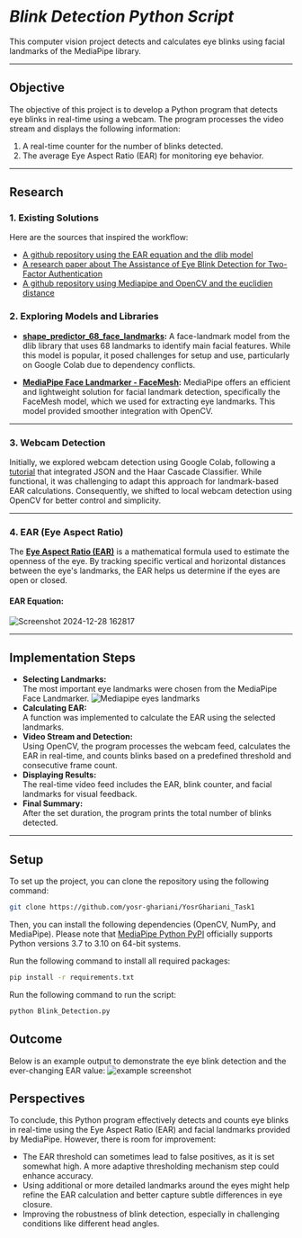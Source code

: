 

# *Blink Detection Python Script* 
This computer vision project detects and calculates eye blinks using facial landmarks of the MediaPipe library.

--- 

## **Objective**  
The objective of this project is to develop a Python program that detects eye blinks in real-time using a webcam. The program processes the video stream and displays the following information:  

1. A real-time counter for the number of blinks detected.  
2. The average Eye Aspect Ratio (EAR) for monitoring eye behavior.

---

## **Research**

### **1. Existing Solutions**  
Here are the sources that inspired the workflow:  

- [A github repository using the EAR equation and the dlib model](https://github.com/nourhenehanana/Eye-Blink-Detection)
- [A research paper about The Assistance of Eye Blink Detection for Two- Factor Authentication](https://www.researchgate.net/publication/373895993_The_Assistance_of_Eye_Blink_Detection_for_Two-_Factor_Authentication)
- [A github repository using Mediapipe and OpenCV and the euclidien distance](https://github.com/Shakirsadiq6/Blink_Detection_Python)

  
### **2. Exploring Models and Libraries**
- **[shape_predictor_68_face_landmarks](https://www.restack.io/p/open-source-face-recognition-system-answer-dlib-shape-predictor-68-download-cat-ai):**  A face-landmark model from the dlib library that uses 68 landmarks to identify main facial features. While this model is popular, it posed challenges for setup and use, particularly on Google Colab due to dependency conflicts.  

- **[MediaPipe Face Landmarker - FaceMesh](https://ai.google.dev/edge/mediapipe/solutions/vision/face_landmarker):**  MediaPipe offers an efficient and lightweight solution for facial landmark detection, specifically the FaceMesh model, which we used for extracting eye landmarks. This model provided smoother integration with OpenCV.

---

### **3. Webcam Detection**  
Initially, we explored webcam detection using Google Colab, following a [tutorial](https://www.youtube.com/watch?v=YjWh7QvVH60) that integrated JSON and the Haar Cascade Classifier. While functional, it was challenging to adapt this approach for landmark-based EAR calculations. Consequently, we shifted to local webcam detection using OpenCV for better control and simplicity.  

---

### **4. EAR (Eye Aspect Ratio)**  
The **[Eye Aspect Ratio (EAR)](https://pmc.ncbi.nlm.nih.gov/articles/PMC9044337/)** is a mathematical formula used to estimate the openness of the eye. By tracking specific vertical and horizontal distances between the eye's landmarks, the EAR helps us determine if the eyes are open or closed.  

#### EAR Equation: 
![Screenshot 2024-12-28 162817](https://github.com/user-attachments/assets/57875354-0b99-4653-a7b4-58c57ba9d7db)
 

---

## **Implementation Steps**  
- **Selecting Landmarks:**  
   The most important eye landmarks were chosen from the MediaPipe Face Landmarker.
  ![Mediapipe eyes landmarks](https://github.com/user-attachments/assets/647b9a59-15d0-44c7-8b6b-51a360041f50)
- **Calculating EAR:**  
   A function was implemented to calculate the EAR using the selected landmarks.  
- **Video Stream and Detection:**  
   Using OpenCV, the program processes the webcam feed, calculates the EAR in real-time, and counts blinks based on a predefined threshold and consecutive frame count.  
- **Displaying Results:**  
   The real-time video feed includes the EAR, blink counter, and facial landmarks for visual feedback.  
- **Final Summary:**  
   After the set duration, the program prints the total number of blinks detected.

---

## **Setup**  
To set up the project, you can clone the repository using the following command:
```bash
git clone https://github.com/yosr-ghariani/YosrGhariani_Task1
```

Then, you can install the following dependencies (OpenCV, NumPy, and MediaPipe).  Please note that [MediaPipe Python PyPI](https://mediapipe.readthedocs.io/en/latest/getting_started/troubleshooting.html#:~:text=after%20running%20pip%20install%20mediapipe,x86_64%20macOS%2010.15%2B) officially supports Python versions 3.7 to 3.10 on 64-bit systems.  

Run the following command to install all required packages:  
```bash
pip install -r requirements.txt
```

Run the following command to run the script:
```bash
python Blink_Detection.py
```

## Outcome

Below is an example output to demonstrate the eye blink detection and the ever-changing EAR value: 
![example screenshot](https://github.com/user-attachments/assets/fcad2456-4f8b-4dfd-b280-fa12a656016d )

## Perspectives

To conclude, this Python program effectively detects and counts eye blinks in real-time using the Eye Aspect Ratio (EAR) and facial landmarks provided by MediaPipe. However, there is room for improvement:  

- The EAR threshold can sometimes lead to false positives, as it is set somewhat high. A more adaptive thresholding mechanism step could enhance accuracy.  
- Using additional or more detailed landmarks around the eyes might help refine the EAR calculation and better capture subtle differences in eye closure.  
- Improving the robustness of blink detection, especially in challenging conditions like different head angles.  



